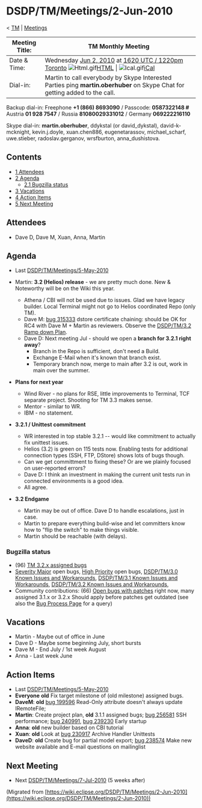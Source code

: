 

DSDP/TM/Meetings/2-Jun-2010
===========================

< [TM](./TM "DSDP/TM")‎ | [Meetings](./Meetings "DSDP/TM/Meetings")

| Meeting Title: | **TM Monthly Meeting** |
| --- | --- |
| Date & Time: | Wednesday [Jun 2, 2010](/index.php?title=Jun_2,_2010&action=edit&redlink=1 "Jun 2, 2010 (page does not exist)") at [1620 UTC / 1220pm Toronto](http://www.timeanddate.com/worldclock/fixedtime.html?month=6&day=2&year=2010&hour=16&min=20&sec=0&p1=0)   ![Html.gif](https://raw.githubusercontent.com/wiki/eclipse-datatools/.github/images/Html.gif)[HTML](http://www.google.com/calendar/embed?src=vn70im36r00qeusu8nme50cils@group.calendar.google.com&ctz=Canada/Toronto) \| ![Ical.gif](https://raw.githubusercontent.com/wiki/eclipse-datatools/.github/images/Ical.gif)[iCal](http://www.google.com/calendar/ical/vn70im36r00qeusu8nme50cils@group.calendar.google.com/public/basic.ics) |
| Dial-in: | Martin to call everybody by Skype   Interested Parties ping **martin.oberhuber** on Skype Chat for getting added to the call. |

Backup dial-in: Freephone **+1 (866) 8693090** / Passcode: **0587322148 #**  
Austria **01 928 7547** / Russia **81080029331012** / Germany **069222216110**

Skype dial-in: **martin.oberhuber**, ddykstal (or david\_dykstal), david-k-mcknight, kevin.j.doyle, xuan.chen886, eugenetarassov, michael\_scharf, uwe.stieber, radoslav.gerganov, wrsfburton, anna_dushistova.  

Contents
--------

*   [1 Attendees](#Attendees)
*   [2 Agenda](#Agenda)
    *   [2.1 Bugzilla status](#Bugzilla-status)
*   [3 Vacations](#Vacations)
*   [4 Action Items](#Action-Items)
*   [5 Next Meeting](#Next-Meeting)

Attendees
---------

*   Dave D, Dave M, Xuan, Anna, Martin

  

Agenda
------

*   Last [DSDP/TM/Meetings/5-May-2010](/DSDP/TM/Meetings/5-May-2010 "DSDP/TM/Meetings/5-May-2010")
*   Martin: **3.2 (Helios) release** \- we are pretty much done. New & Noteworthy will be on the Wiki this year.
    *   Athena / CBI will not be used due to issues. Glad we have legacy builder. Local Terminal might not go to Helios coordinated Repo (only TM).
    *   Dave M: [bug 315333](https://bugs.eclipse.org/bugs/show_bug.cgi?id=315333) dstore certificate chaining: should be OK for RC4 with Dave M + Martin as reviewers. Observe the [DSDP/TM/3.2 Ramp down Plan](/DSDP/TM/3.2_Ramp_down_Plan "DSDP/TM/3.2 Ramp down Plan").
    *   Dave D: Next meeting Jul - should we open a **branch for 3.2.1 right away**?
        *   Branch in the Repo is sufficient, don't need a Build.
        *   Exchange E-Mail when it's known that branch exist.
        *   Temporary branch now, merge to main after 3.2 is out, work in main over the summer.

*   **Plans for next year**
    *   Wind River - no plans for RSE, little improvements to Terminal, TCF separate project. Shooting for TM 3.3 makes sense.
    *   Mentor - similar to WR.
    *   IBM - no statement.

*   **3.2.1 / Unittest commitment**
    *   WR interested in top stable 3.2.1 -- would like commitment to actually fix unittest issues.
    *   Helios (3.2) is green on 115 tests now. Enabling tests for additional connection types (SSH, FTP, DStore) shows lots of bugs though.
    *   Can we get committment to fixing these? Or are we plainly focused on user-reported errors?
    *   Dave D: I think an investment in making the current unit tests run in connected environments is a good idea.
    *   All agree.

*   **3.2 Endgame**
    *   Martin may be out of office. Dave D to handle escalations, just in case.
    *   Martin to prepare everything build-wise and let committers know how to "flip the switch" to make things visible.
    *   Martin should be reachable (with delays).

  

### Bugzilla status

*   (96) [TM 3.2.x assigned bugs](https://bugs.eclipse.org/bugs/buglist.cgi?field0-0-0=target_milestone;query_format=advanced;bug_status=UNCONFIRMED;bug_status=NEW;bug_status=ASSIGNED;bug_status=REOPENED;type0-0-0=substring;value0-0-0=3.2;product=Target%20Management)
*   [Severity Major](https://bugs.eclipse.org/bugs/buglist.cgi?query_format=advanced&classification=DSDP&product=Target+Management&bug_status=UNCONFIRMED&bug_status=NEW&bug_status=ASSIGNED&bug_status=REOPENED&bug_severity=blocker&bug_severity=critical&bug_severity=major&cmdtype=doit) open bugs, [High Priority](https://bugs.eclipse.org/bugs/buglist.cgi?query_format=advanced&classification=DSDP&product=Target+Management&bug_status=UNCONFIRMED&bug_status=NEW&bug_status=ASSIGNED&bug_status=REOPENED&cmdtype=doit&field0-0-0=priority&type0-0-0=regexp&value0-0-0=P%5B12%5D&field0-0-1=bug_severity&type0-0-1=regexp&value0-0-1=blocker%7Ccritical%7Cmajor) open bugs, [DSDP/TM/3.0 Known Issues and Workarounds](/DSDP/TM/3.0_Known_Issues_and_Workarounds "DSDP/TM/3.0 Known Issues and Workarounds"), [DSDP/TM/3.1 Known Issues and Workarounds](/DSDP/TM/3.1_Known_Issues_and_Workarounds "DSDP/TM/3.1 Known Issues and Workarounds"), [DSDP/TM/3.2 Known Issues and Workarounds](/DSDP/TM/3.2_Known_Issues_and_Workarounds "DSDP/TM/3.2 Known Issues and Workarounds"),
*   Community contributions: (66) [Open bugs with patches](https://bugs.eclipse.org/bugs/buglist.cgi?query_format=advanced&classification=DSDP&product=Target+Management&bug_status=UNCONFIRMED&bug_status=NEW&bug_status=ASSIGNED&bug_status=REOPENED&cmdtype=doit&field0-0-0=attachments.ispatch&type0-0-0=equals&value0-0-0=1) right now, many assigned 3.1.x or 3.2.x Should apply before patches get outdated (see also the [Bug Process Page](https://www.eclipse.org/dsdp/tm/development/bug_process.php) for a query)

  

  

Vacations
---------

*   Martin - Maybe out of office in June
*   Dave D - Maybe some beginning July, short bursts
*   Dave M - End July / 1st week August
*   Anna - Last week June

Action Items
------------

*   Last [DSDP/TM/Meetings/5-May-2010](/DSDP/TM/Meetings/5-May-2010 "DSDP/TM/Meetings/5-May-2010")
*   **Everyone** **old** Fix target milestone of (old milestone) assigned bugs.
*   **DaveM**: **old** [bug 199596](https://bugs.eclipse.org/bugs/show_bug.cgi?id=199596) Read-Only attribute doesn't always update IRemoteFile;
*   **Martin**: Create project plan, **old** 3.1.1 assigned bugs; [bug 256581](https://bugs.eclipse.org/bugs/show_bug.cgi?id=256581) SSH performance; [bug 240991](https://bugs.eclipse.org/bugs/show_bug.cgi?id=240991), [bug 239230](https://bugs.eclipse.org/bugs/show_bug.cgi?id=239230) Early startup
*   **Anna**: **old** new builder based on CBI tutorial
*   **Xuan**: **old** Look at [bug 230917](https://bugs.eclipse.org/bugs/show_bug.cgi?id=230917) Archive Handler Unittests
*   **DaveD**: **old** Create bug for partial model export; [bug 238574](https://bugs.eclipse.org/bugs/show_bug.cgi?id=238574) Make new website available and E-mail questions on mailinglist

Next Meeting
------------

*   Next [DSDP/TM/Meetings/7-Jul-2010](/DSDP/TM/Meetings/7-Jul-2010 "DSDP/TM/Meetings/7-Jul-2010") (5 weeks after)


(Migrated from [https://wiki.eclipse.org/DSDP/TM/Meetings/2-Jun-2010](https://wiki.eclipse.org/DSDP/TM/Meetings/2-Jun-2010))